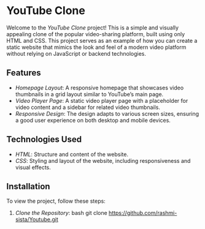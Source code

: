 # YouTube Clone

Welcome to the *YouTube Clone* project! This is a simple and visually appealing clone of the popular video-sharing platform, built using only HTML and CSS. This project serves as an example of how you can create a static website that mimics the look and feel of a modern video platform without relying on JavaScript or backend technologies.

## Features

- *Homepage Layout*: A responsive homepage that showcases video thumbnails in a grid layout similar to YouTube’s main page.
- *Video Player Page*: A static video player page with a placeholder for video content and a sidebar for related video thumbnails.
- *Responsive Design*: The design adapts to various screen sizes, ensuring a good user experience on both desktop and mobile devices.

## Technologies Used

- *HTML*: Structure and content of the website.
- *CSS*: Styling and layout of the website, including responsiveness and visual effects.

## Installation

To view the project, follow these steps:

1. *Clone the Repository*:
   bash
   git clone https://github.com/rashmi-sista/Youtube.git
   